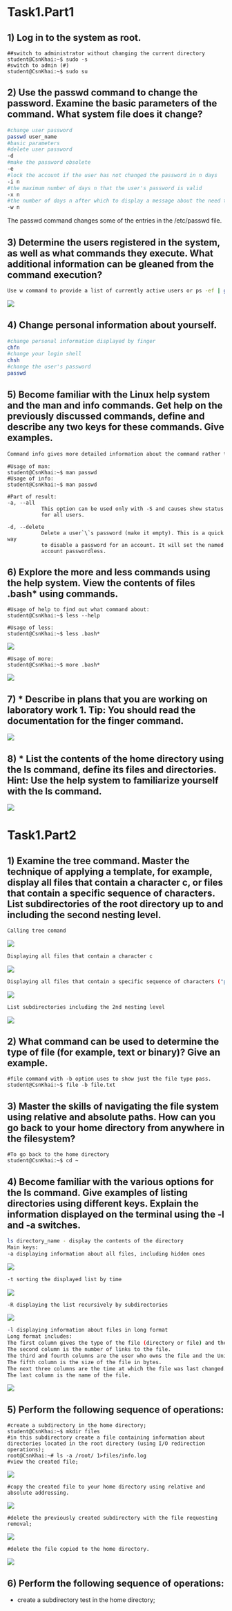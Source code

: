 # Task1.Part1 
## 1) Log in to the system as root.  
```console
##switch to administrator without changing the current directory
student@CsnKhai:~$ sudo -s
#switch to admin (#)
student@CsnKhai:~$ sudo su
```
## 2) Use the passwd command to change the password. Examine the basic parameters of the command. What system file does it change?
```bash
#change user password
passwd user_name
#basic parameters 
#delete user password
-d
#make the password obsolete
-e
#lock the account if the user has not changed the password in n days
-i n 
#the maximum number of days n that the user's password is valid
-x n
#the number of days n after which to display a message about the need to change the password 
-w n 
```
The passwd command changes some of the entries in the /etc/passwd file.

## 3) Determine the users registered in the system, as well as what commands they execute. What additional information can be gleaned from the command execution?
```bash
Use w command to provide a list of currently active users or ps -ef | grep ^username to see commands a user is running.
```
<img id="theImage" src="./pictures/login.jpg">

## 4) Change personal information about yourself.
```bash
#change personal information displayed by finger
chfn
#change your login shell
chsh
#change the user's password
passwd
```

## 5) Become familiar with the Linux help system and the man and info commands. Get help on the previously discussed commands, define and describe any two keys for these commands. Give examples. 
```bash
Command info gives more detailed information about the command rather than man.
```

```console
#Usage of man:
student@CsnKhai:~$ man passwd
#Usage of info:
student@CsnKhai:~$ man passwd

#Part of result:
-a, --all
           This option can be used only with -S and causes show status
           for all users.

-d, --delete
           Delete a user`\`s password (make it empty). This is a quick way
           to disable a password for an account. It will set the named
           account passwordless.

```

## 6) Explore the more and less commands using the help system. View the contents of files .bash* using commands. 
```console
#Usage of help to find out what command about:
student@CsnKhai:~$ less --help
```
```console
#Usage of less:
student@CsnKhai:~$ less .bash*
```
<img id="theImage" src="./pictures/less.jpg">

```console
#Usage of more:
student@CsnKhai:~$ more .bash*
```
<img id="theImage" src="./pictures/more.jpg">

## 7) * Describe in plans that you are working on laboratory work 1. Tip: You should read the documentation for the finger command. 
<img id="theImage" src="./pictures/finger.jpg">

## 8) * List the contents of the home directory using the ls command, define its files and directories. Hint: Use the help system to familiarize yourself with the ls command.
<img id="theImage" src="./pictures/ls.jpg">


# Task1.Part2 
## 1) Examine the tree command. Master the technique of applying a template, for example, display all files that contain a character c, or files that contain a specific sequence of characters. List subdirectories of the root directory up to and including the second nesting level.
```bash
Calling tree comand
```
<img id="theImage" src="./pictures/tree.jpg">

```bash
Displaying all files that contain a character c
```
<img id="theImage" src="./pictures/containC.jpg">

```bash
Displaying all files that contain a specific sequence of characters ("pla") 
```
<img id="theImage" src="./pictures/containSeq.jpg">

```bash
List subdirectories including the 2nd nesting level
```
<img id="theImage" src="./pictures/secondLevel.jpg">

## 2) What command can be used to determine the type of file (for example, text or binary)? Give an example. 
```console
#file command with -b option uses to show just the file type pass.
student@CsnKhai:~$ file -b file.txt
```
## 3) Master the skills of navigating the file system using relative and absolute paths. How can you go back to your home directory from anywhere in the filesystem? 
```console
#To go back to the home directory
student@CsnKhai:~$ cd ~
```

## 4) Become familiar with the various options for the ls command. Give examples of listing directories using different keys. Explain the information displayed on the terminal using the -l and -a switches. 
```bash
ls directory_name - display the contents of the directory
Main keys:
-a displaying information about all files, including hidden ones
```
<img id="theImage" src="./pictures/ls_a.jpg">

```bash
-t sorting the displayed list by time
```
<img id="theImage" src="./pictures/ls_t.jpg">

```bash
-R displaying the list recursively by subdirectories
```
<img id="theImage" src="./pictures/ls_R.jpg">

```bash
-l displaying information about files in long format
Long format includes:
The first column gives the type of the file (directory or file) and the file permissions.
The second column is the number of links to the file.
The third and fourth columns are the user who owns the file and the Unix group of users to which the file belongs.
The fifth column is the size of the file in bytes.
The next three columns are the time at which the file was last changed.
The last column is the name of the file.
```
<img id="theImage" src="./pictures/ls_l.jpg">

## 5) Perform the following sequence of operations: 
```console
#create a subdirectory in the home directory; 
student@CsnKhai:~$ mkdir files
#in this subdirectory create a file containing information about directories located in the root directory (using I/O redirection operations);
root@CsnKhai:~# ls -a /root/ 1>files/info.log
#view the created file; 
```
<img id="theImage" src="./pictures/fillFile.jpg">

```console
#copy the created file to your home directory using relative and absolute addressing.
```
<img id="theImage" src="./pictures/copy.jpg">

```console
#delete the previously created subdirectory with the file requesting removal;
```
<img id="theImage" src="./pictures/rm_dir.jpg">

```console
#delete the file copied to the home directory. 
```
<img id="theImage" src="./pictures/rm_file.jpg">

## 6) Perform the following sequence of operations: 
- create a subdirectory test in the home directory; 